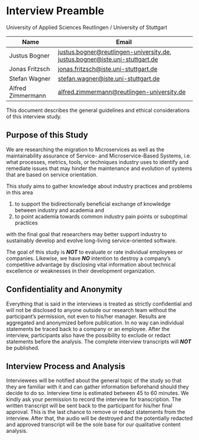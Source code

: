 # Interview Preamble

University of Applied Sciences Reutlingen / University of Stuttgart

|Name|Email|
|---|---|
|Justus Bogner|justus.bogner@reutlingen-university.de, justus.bogner@iste.uni-stuttgart.de|
|Jonas Fritzsch|jonas.fritzsch@iste.uni-stuttgart.de|
|Stefan Wagner|stefan.wagner@iste.uni-stuttgart.de|
|Alfred Zimmermann|alfred.zimmermann@reutlingen-university.de|

This document describes the general guidelines and ethical considerations of this interview study.

## Purpose of this Study

We are researching the migration to Microservices as well as the maintainability assurance of Service- and Microservice-Based Systems, i.e. what processes, metrics, tools, or techniques industry uses to identify and remediate issues that may hinder the maintenance and evolution of systems that are based on service orientation.

This study aims to gather knowledge about industry practices and problems in this area

1. to support the bidirectionally beneficial exchange of knowledge between industry and academia and
2. to point academia towards common industry pain points or suboptimal practices

with the final goal that researchers may better support industry to sustainably develop and evolve long-living service-oriented software.

The goal of this study is _**NOT**_ to evaluate or rate individual employees or companies. Likewise, we have _**NO**_ intention to destroy a company’s competitive advantage by disclosing vital information about technical excellence or weaknesses in their development organization.

## Confidentiality and Anonymity

Everything that is said in the interviews is treated as strictly confidential and will not be disclosed to anyone outside our research team without the participant’s permission, not even to his/her manager. Results are aggregated and anonymized before publication. In no way can individual statements be traced back to a company or an employee. After the interview, participants also have the possibility to exclude or redact statements before the analysis. The complete interview transcripts will _**NOT**_ be published.

## Interview Process and Analysis

Interviewees will be notified about the general topic of the study so that they are familiar with it and can gather information beforehand should they decide to do so. Interview time is estimated between 45 to 60 minutes. We kindly ask your permission to record the interview for transcription. The written transcript will be sent back to the participant for his/her final approval. This is the last chance to remove or redact statements from the interview. After that, the audio will be destroyed and the potentially redacted and approved transcript will be the sole base for our qualitative content analysis.

